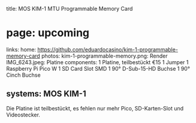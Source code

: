 title: MOS KIM-1 MTU Programmable Memory Card
# page: upcoming
links:
    home: https://github.com/eduardocasino/kim-1-programmable-memory-card
photos:
    kim-1-programmable-memory.png: Render
    IMG_6243.jpeg: Platine
components:
    1 Platine, teilbestückt €15
    1 Jumper
    1 Raspberry Pi Pico W
    1 SD Card Slot SMD
    1 90° D-Sub-15-HD Buchse
    1 90° Cinch Buchse

systems:
    MOS KIM-1
---
Die Platine ist teilbestückt, es fehlen nur mehr Pico, SD-Karten-Slot und Videostecker.
